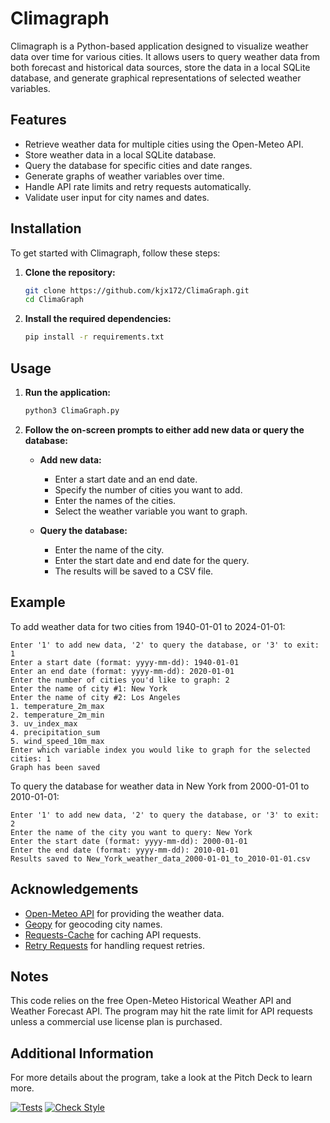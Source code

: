 # Climagraph

Climagraph is a Python-based application designed to visualize weather data over time for various cities. It allows users to query weather data from both forecast and historical data sources, store the data in a local SQLite database, and generate graphical representations of selected weather variables.

## Features

- Retrieve weather data for multiple cities using the Open-Meteo API.
- Store weather data in a local SQLite database.
- Query the database for specific cities and date ranges.
- Generate graphs of weather variables over time.
- Handle API rate limits and retry requests automatically.
- Validate user input for city names and dates.

## Installation

To get started with Climagraph, follow these steps:

1. **Clone the repository:**

    ```bash
    git clone https://github.com/kjx172/ClimaGraph.git
    cd ClimaGraph
    ```

2. **Install the required dependencies:**

    ```bash
    pip install -r requirements.txt
    ```

## Usage

1. **Run the application:**

    ```bash
    python3 ClimaGraph.py
    ```

2. **Follow the on-screen prompts to either add new data or query the database:**

    - **Add new data:** 
        - Enter a start date and an end date.
        - Specify the number of cities you want to add.
        - Enter the names of the cities.
        - Select the weather variable you want to graph.
        
    - **Query the database:** 
        - Enter the name of the city.
        - Enter the start date and end date for the query.
        - The results will be saved to a CSV file.

## Example

To add weather data for two cities from 1940-01-01 to 2024-01-01:

```plaintext
Enter '1' to add new data, '2' to query the database, or '3' to exit: 1
Enter a start date (format: yyyy-mm-dd): 1940-01-01
Enter an end date (format: yyyy-mm-dd): 2020-01-01
Enter the number of cities you'd like to graph: 2
Enter the name of city #1: New York
Enter the name of city #2: Los Angeles
1. temperature_2m_max
2. temperature_2m_min
3. uv_index_max
4. precipitation_sum
5. wind_speed_10m_max
Enter which variable index you would like to graph for the selected cities: 1
Graph has been saved
```

To query the database for weather data in New York from 2000-01-01 to 2010-01-01:

```plaintext
Enter '1' to add new data, '2' to query the database, or '3' to exit: 2
Enter the name of the city you want to query: New York
Enter the start date (format: yyyy-mm-dd): 2000-01-01
Enter the end date (format: yyyy-mm-dd): 2010-01-01
Results saved to New_York_weather_data_2000-01-01_to_2010-01-01.csv
```

## Acknowledgements

- [Open-Meteo API](https://open-meteo.com/) for providing the weather data.
- [Geopy](https://geopy.readthedocs.io/) for geocoding city names.
- [Requests-Cache](https://requests-cache.readthedocs.io/) for caching API requests.
- [Retry Requests](https://github.com/invl/retry) for handling request retries.

## Notes
This code relies on the free Open-Meteo Historical Weather API and Weather Forecast API.
The program may hit the rate limit for API requests unless a commercial use license plan is purchased.

## Additional Information
For more details about the program, take a look at the Pitch Deck to learn more.

[![Tests](https://github.com/kjx172/ClimaGraph/actions/workflows/weather_data_checker.yaml/badge.svg)](https://github.com/kjx172/ClimaGraph/actions/workflows/weather_data_checker.yaml)
[![Check Style](https://github.com/kjx172/ClimaGraph/actions/workflows/style_checker.yaml/badge.svg)](https://github.com/kjx172/ClimaGraph/actions/workflows/style_checker.yaml)
